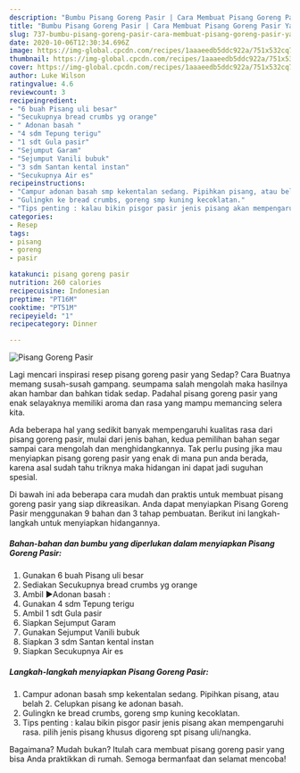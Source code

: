 ```yaml
---
description: "Bumbu Pisang Goreng Pasir | Cara Membuat Pisang Goreng Pasir Yang Lezat"
title: "Bumbu Pisang Goreng Pasir | Cara Membuat Pisang Goreng Pasir Yang Lezat"
slug: 737-bumbu-pisang-goreng-pasir-cara-membuat-pisang-goreng-pasir-yang-lezat
date: 2020-10-06T12:30:34.696Z
image: https://img-global.cpcdn.com/recipes/1aaaeedb5ddc922a/751x532cq70/pisang-goreng-pasir-foto-resep-utama.jpg
thumbnail: https://img-global.cpcdn.com/recipes/1aaaeedb5ddc922a/751x532cq70/pisang-goreng-pasir-foto-resep-utama.jpg
cover: https://img-global.cpcdn.com/recipes/1aaaeedb5ddc922a/751x532cq70/pisang-goreng-pasir-foto-resep-utama.jpg
author: Luke Wilson
ratingvalue: 4.6
reviewcount: 3
recipeingredient:
- "6 buah Pisang uli besar"
- "Secukupnya bread crumbs yg orange"
- " Adonan basah "
- "4 sdm Tepung terigu"
- "1 sdt Gula pasir"
- "Sejumput Garam"
- "Sejumput Vanili bubuk"
- "3 sdm Santan kental instan"
- "Secukupnya Air es"
recipeinstructions:
- "Campur adonan basah smp kekentalan sedang. Pipihkan pisang, atau belah 2. Celupkan pisang ke adonan basah."
- "Gulingkn ke bread crumbs, goreng smp kuning kecoklatan."
- "Tips penting : kalau bikin pisgor pasir jenis pisang akan mempengaruhi rasa. pilih jenis pisang khusus digoreng spt pisang uli/nangka."
categories:
- Resep
tags:
- pisang
- goreng
- pasir

katakunci: pisang goreng pasir 
nutrition: 260 calories
recipecuisine: Indonesian
preptime: "PT16M"
cooktime: "PT51M"
recipeyield: "1"
recipecategory: Dinner

---
```



![Pisang Goreng Pasir](https://img-global.cpcdn.com/recipes/1aaaeedb5ddc922a/751x532cq70/pisang-goreng-pasir-foto-resep-utama.jpg)

Lagi mencari inspirasi resep pisang goreng pasir yang Sedap? Cara Buatnya memang susah-susah gampang. seumpama salah mengolah maka hasilnya akan hambar dan bahkan tidak sedap. Padahal pisang goreng pasir yang enak selayaknya memiliki aroma dan rasa yang mampu memancing selera kita.



Ada beberapa hal yang sedikit banyak mempengaruhi kualitas rasa dari pisang goreng pasir, mulai dari jenis bahan, kedua pemilihan bahan segar sampai cara mengolah dan menghidangkannya. Tak perlu pusing jika mau menyiapkan pisang goreng pasir yang enak di mana pun anda berada, karena asal sudah tahu triknya maka hidangan ini dapat jadi suguhan spesial.


Di bawah ini ada beberapa cara mudah dan praktis untuk membuat pisang goreng pasir yang siap dikreasikan. Anda dapat menyiapkan Pisang Goreng Pasir menggunakan 9 bahan dan 3 tahap pembuatan. Berikut ini langkah-langkah untuk menyiapkan hidangannya.

<!--inarticleads1-->

##### Bahan-bahan dan bumbu yang diperlukan dalam menyiapkan Pisang Goreng Pasir:

1. Gunakan 6 buah Pisang uli besar
1. Sediakan Secukupnya bread crumbs yg orange
1. Ambil  ▶Adonan basah :
1. Gunakan 4 sdm Tepung terigu
1. Ambil 1 sdt Gula pasir
1. Siapkan Sejumput Garam
1. Gunakan Sejumput Vanili bubuk
1. Siapkan 3 sdm Santan kental instan
1. Siapkan Secukupnya Air es




<!--inarticleads2-->

##### Langkah-langkah menyiapkan Pisang Goreng Pasir:

1. Campur adonan basah smp kekentalan sedang. Pipihkan pisang, atau belah 2. Celupkan pisang ke adonan basah.
1. Gulingkn ke bread crumbs, goreng smp kuning kecoklatan.
1. Tips penting : kalau bikin pisgor pasir jenis pisang akan mempengaruhi rasa. pilih jenis pisang khusus digoreng spt pisang uli/nangka.




Bagaimana? Mudah bukan? Itulah cara membuat pisang goreng pasir yang bisa Anda praktikkan di rumah. Semoga bermanfaat dan selamat mencoba!
